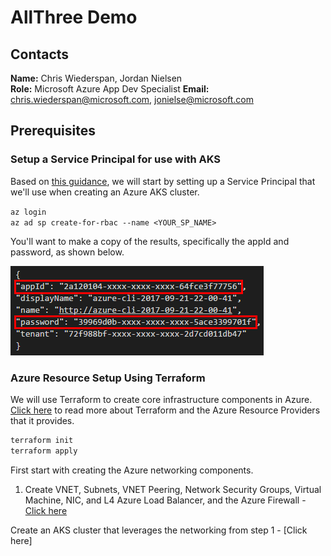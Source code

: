 # AllThree Demo

## Contacts
**Name:** Chris Wiederspan, Jordan Nielsen  
**Role:** Microsoft Azure App Dev Specialist 
**Email:** chris.wiederspan@microsoft.com, jonielse@microsoft.com

## Prerequisites

### Setup a Service Principal for use with AKS

Based on [this guidance](https://docs.microsoft.com/en-us/azure/container-service/kubernetes/container-service-kubernetes-service-principal), we will start by setting up a Service Principal that we'll use when creating an Azure AKS cluster.

`az login`  
`az ad sp create-for-rbac --name <YOUR_SP_NAME>`

You'll want to make a copy of the results, specifically the appId and password, as shown below.

![Credential screenshot](/assets/service-principal.png)

### Azure Resource Setup Using Terraform

We will use Terraform to create core infrastructure components in Azure. 
[Click here](https://www.terraform.io/docs/providers/azurerm/index.html) to read more about Terraform
and the Azure Resource Providers that it provides.

```bash
terraform init  
terraform apply  
```

First start with creating the Azure networking components.

1. Create VNET, Subnets, VNET Peering, Network Security Groups, Virtual Machine, NIC, and L4 Azure Load Balancer, and the Azure Firewall - [Click here](https://github.com/SouthwestAzure/allthree-infra-perm/tree/master/networking)

Create an AKS cluster that leverages the networking from step 1 - [Click here]
